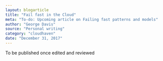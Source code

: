 ```yaml
---
layout: blogarticle
title: "Fail fast in the Cloud"
meta: "To-do: Upcoming article on Failing fast patterns and models"
author: "George Davis"
source: "Personal writing"
category: "cloudhaven"
date: "December 31, 2017"
---
```


To be published once edited and reviewed